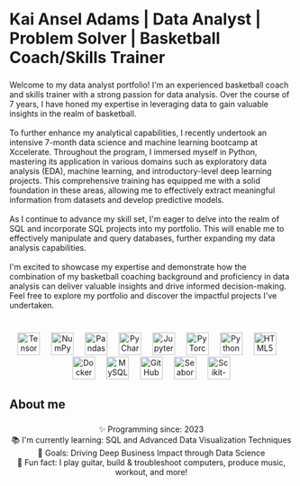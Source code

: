 <h1 align="left">Kai Ansel Adams | Data Analyst | Problem Solver | Basketball Coach/Skills Trainer</h1>

###

<p align="left">Welcome to my data analyst portfolio! I'm an experienced basketball coach and skills trainer with a strong passion for data analysis. Over the course of 7 years, I have honed my expertise in leveraging data to gain valuable insights in the realm of basketball.<br><br>To further enhance my analytical capabilities, I recently undertook an intensive 7-month data science and machine learning bootcamp at Xccelerate. Throughout the program, I immersed myself in Python, mastering its application in various domains such as exploratory data analysis (EDA), machine learning, and introductory-level deep learning projects. This comprehensive training has equipped me with a solid foundation in these areas, allowing me to effectively extract meaningful information from datasets and develop predictive models.<br><br>As I continue to advance my skill set, I'm eager to delve into the realm of SQL and incorporate SQL projects into my portfolio. This will enable me to effectively manipulate and query databases, further expanding my data analysis capabilities.<br><br>I'm excited to showcase my expertise and demonstrate how the combination of my basketball coaching background and proficiency in data analysis can deliver valuable insights and drive informed decision-making. Feel free to explore my portfolio and discover the impactful projects I've undertaken.</p>

###

<br clear="both">

<div align="center">
  <img src="https://cdn.jsdelivr.net/gh/devicons/devicon/icons/tensorflow/tensorflow-original.svg" height="40" alt="TensorFlow logo" />
  <img width="12" />
  <img src="https://cdn.jsdelivr.net/gh/devicons/devicon/icons/numpy/numpy-original.svg" height="40" alt="NumPy logo" />
  <img width="12" />
  <img src="https://cdn.jsdelivr.net/gh/devicons/devicon/icons/pandas/pandas-original.svg" height="40" alt="Pandas logo" />
  <img width="12" />
  <img src="https://cdn.jsdelivr.net/gh/devicons/devicon/icons/pycharm/pycharm-original.svg" height="40" alt="PyCharm logo" />
  <img width="12" />
  <img src="https://cdn.jsdelivr.net/gh/devicons/devicon/icons/jupyter/jupyter-original.svg" height="40" alt="Jupyter logo" />
  <img width="12" />
  <img src="https://cdn.jsdelivr.net/gh/devicons/devicon/icons/pytorch/pytorch-original.svg" height="40" alt="PyTorch logo" />
  <img width="12" />
  <img src="https://cdn.jsdelivr.net/gh/devicons/devicon/icons/python/python-original.svg" height="40" alt="Python logo" />
  <img width="12" />
  <img src="https://cdn.jsdelivr.net/gh/devicons/devicon/icons/html5/html5-original.svg" height="40" alt="HTML5 logo" />
  <img width="12" />
  <img src="https://cdn.jsdelivr.net/gh/devicons/devicon/icons/docker/docker-original.svg" height="40" alt="Docker logo" />
  <img width="12" />
  <img src="https://cdn.jsdelivr.net/gh/devicons/devicon/icons/mysql/mysql-original.svg" height="40" alt="MySQL logo" />
  <img width="12" />
  <img src="https://cdn.jsdelivr.net/gh/devicons/devicon/icons/github/github-original.svg" height="40" alt="GitHub logo" />
  <img width="12" />
  <img src="https://seaborn.pydata.org/_static/logo-wide-lightbg.svg" height="40" alt="Seaborn logo" />
  <img width="12" />
  <img src="https://scikit-learn.org/stable/_static/scikit-learn-logo-small.png" height="40" alt="Scikit-learn logo" />
</div>

###

<h2 align="left">About me</h2>

###

<p align="center">✨ Programming since: 2023<br>📚 I'm currently learning: SQL and Advanced Data Visualization Techniques<br>🎯 Goals: Driving Deep Business Impact through Data Science<br>🎲 Fun fact: I play guitar, build & troubleshoot computers, produce music, workout, and more!</p>

###
